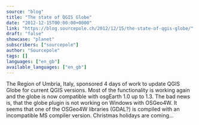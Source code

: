 ```yaml
---
source: "blog"
title: "The state of QGIS Globe"
date: "2012-12-15T00:00:00+0000"
link: "https://blog.sourcepole.ch/2012/12/15/the-state-of-qgis-globe/"
draft: "false"
showcase: "planet"
subscribers: ["sourcepole"]
author: "Sourcepole"
tags: []
languages: ["en_gb"]
available_languages: ["en_gb"]
---
```


The Region of Umbria, Italy, sponsored 4 days of work to update QGIS Globe for current QGIS versions. Most of the functionality is working again and the globe is now compatible with osgEarth 1.0 up to 1.3. The bad news is, that the globe plugin is not working on Windows with OSGeo4W. It seems that one of the OSGeo4W libraries (GDAL?) is compiled with an incompatible MS compiler version. Christmas holidays are coming&hellip;
